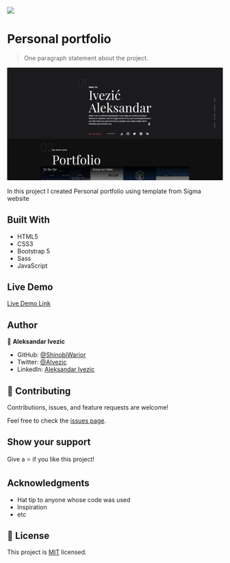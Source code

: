 ![](https://img.shields.io/badge/myapp-blueviolet)


# Personal portfolio


> One paragraph statement about the project.

![screenshot](/imgs/Screenshot.png)

In this project I created Personal portfolio using template from Sigma website

## Built With

- HTML5
- CSS3
- Bootstrap 5
- Sass 
- JavaScript 


## Live Demo

[Live Demo Link](https://shinobiwarior.github.io/Personal_Portfolio/)


## Author

👤 **Aleksandar Ivezic**

- GitHub: [@ShinobiWarior](https://github.com/shinobiwarior)
- Twitter: [@AIvezic](https://twitter.com/AIvezic)
- LinkedIn: [Aleksandar Ivezic](https://linkedin.com/in/aleksandar-ivezic)



## 🤝 Contributing

Contributions, issues, and feature requests are welcome!

Feel free to check the [issues page](https://github.com/ShinobiWarior/Personal_Portfolio/issues/).

## Show your support

Give a ⭐️ if you like this project!

## Acknowledgments

- Hat tip to anyone whose code was used
- Inspiration
- etc

## 📝 License

This project is [MIT](lic.url) licensed.
